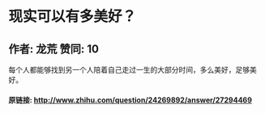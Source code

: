 # 现实可以有多美好？
## 作者: 龙荒  赞同: 10
每个人都能够找到另一个人陪着自己走过一生的大部分时间，多么美好，足够美好。

#### 原链接: http://www.zhihu.com/question/24269892/answer/27294469
